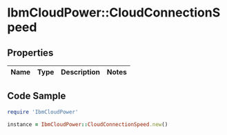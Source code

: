 # IbmCloudPower::CloudConnectionSpeed

## Properties

Name | Type | Description | Notes
------------ | ------------- | ------------- | -------------

## Code Sample

```ruby
require 'IbmCloudPower'

instance = IbmCloudPower::CloudConnectionSpeed.new()
```


